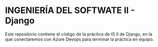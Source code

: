 # INGENIERÍA DEL SOFTWATE II - Django

Este repositorio contiene el código de la práctica de IS II de Django, en la que conectaremos con Azure Devops para terminar la práctica en equipo.
